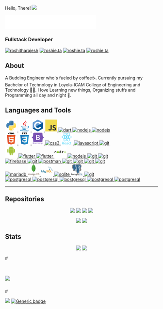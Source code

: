 <p align="left">
   Hello, There!  <img src="https://raw.githubusercontent.com/MindLaborDev/MindLaborDev/master/wave.gif" width="30">
</p>

<div align="left">
 <a href="https://roshita.vercel.app/"><img src="title.svg" width="300" alt="I'm Roshita"></a>
  <h3> Fullstack Developer </h3>
</div>
<a href="https://www.linkedin.com/in/roshitha-r/" target="blank"><img align="center" src="https://raw.githubusercontent.com/rahuldkjain/github-profile-readme-generator/master/src/images/icons/Social/linked-in-alt.svg" alt="roshitharajesh" height="20" width="20" /></a>
<a href="https://instagram.com/roshie.ta" target="blank"><img align="center" src="https://raw.githubusercontent.com/rahuldkjain/github-profile-readme-generator/master/src/images/icons/Social/instagram.svg" alt="roshie.ta" height="20" width="30" /></a>
<a href=https://twitter.com/roshie_ta" target="blank"><img align="center" src="https://user-images.githubusercontent.com/67852344/177448584-61683f48-eef2-4c55-b33b-de7f4ffd1e86.png" alt="roshie.ta" height="35" width="35" /></a>
<a href="https://github.com/roshie" target="blank"><img align="center" src="https://user-images.githubusercontent.com/67852344/176813965-043bfaf6-2e50-44e3-bd15-a30c143c78b8.png" alt="roshie.ta" height="20" width="20" /></a>

## About

A Budding Engineer who's fueled by coffee☕. Currently pursuing my Bachelor of Technology in Loyola-ICAM College of Engineering and Technology 👩‍🎓. I love Learning new things, Organizing stuffs and Programming all day and night 🌛.

## Languages and Tools

<p align="left"> 
<a href="https://www.python.org" target="_blank"> <img src="https://raw.githubusercontent.com/devicons/devicon/master/icons/python/python-original.svg" alt="python" width="40" height="40"/> </a> 
<a href="https://www.java.com" target="_blank"> <img src="https://raw.githubusercontent.com/devicons/devicon/master/icons/java/java-original.svg" alt="java" width="40" height="40"/> </a> 
<a href="https://www.cprogramming.com/" target="_blank"> <img src="https://raw.githubusercontent.com/devicons/devicon/master/icons/c/c-original.svg" alt="c" width="40" height="40"/> </a> 
<a href="https://developer.mozilla.org/en-US/docs/Web/JavaScript" target="_blank"> <img src="https://raw.githubusercontent.com/devicons/devicon/master/icons/javascript/javascript-original.svg" alt="javascript" width="40" height="40"/> </a> 
<a href="https://dart.dev" target="_blank"> <img src="https://www.vectorlogo.zone/logos/dartlang/dartlang-icon.svg" alt="dart" width="40" height="40"/> </a>
<a href="https://www.typescriptlang.org" target="_blank"> <img src="https://user-images.githubusercontent.com/67852344/176737805-3bd55a64-03a8-46a2-9378-6cc4e6da7904.png" alt="nodejs" width="40" height="40"/> </a>
<a href="https://nodejs.org" target="_blank"> <img src="https://user-images.githubusercontent.com/67852344/176846270-433bd5d2-d937-4e0c-91f0-ec930ab51ecf.png" alt="nodejs" width="40" height="30"/> </a> 

<br>
<a href="https://www.w3.org/html/" target="_blank"> <img src="https://raw.githubusercontent.com/devicons/devicon/master/icons/html5/html5-original-wordmark.svg" alt="html5" width="40" height="40"/> </a> 
<a href="https://www.w3schools.com/css/" target="_blank"> <img src="https://raw.githubusercontent.com/devicons/devicon/master/icons/css3/css3-original-wordmark.svg" alt="css3" width="40" height="40"/> </a> 
<a href="https://getbootstrap.com" target="_blank"> <img src="https://raw.githubusercontent.com/devicons/devicon/master/icons/bootstrap/bootstrap-plain-wordmark.svg" alt="bootstrap" width="40" height="40"/> </a>
<a href="https://www.w3schools.com/css/" target="_blank"> <img src="https://user-images.githubusercontent.com/67852344/176736458-2b1f630a-8a14-4ab6-b93f-89a49051d026.png" alt="css3" width="40" height="40"/> </a> <a href="https://reactjs.org/" target="_blank"> <img src="https://raw.githubusercontent.com/devicons/devicon/master/icons/react/react-original-wordmark.svg" alt="react" width="40" height="40"/> </a>  
<a href="https://developer.mozilla.org/en-US/docs/Web/JavaScript" target="_blank"> <img src="https://user-images.githubusercontent.com/67852344/176737022-e8e2ad11-0bef-4635-889d-7fa0f05c1d41.png" alt="javascript" width="40" height="40"/> </a> 
<a href="https://git-scm.com/" target="_blank"> <img src="https://user-images.githubusercontent.com/67852344/176738819-f64b269f-18ae-46af-ae78-2bbdf0710c60.png" alt="git" width="40" height="40"/> </a> 
<br>
<a href="https://developer.android.com" target="_blank"> <img src="https://raw.githubusercontent.com/devicons/devicon/master/icons/android/android-original-wordmark.svg" alt="android" width="40" height="40"/> </a> 
<a href="https://flutter.dev" target="_blank"> <img src="https://www.vectorlogo.zone/logos/flutterio/flutterio-icon.svg" alt="flutter" width="40" height="40"/> </a>
<a href="https://reactnative.dev" target="_blank"> <img src="https://user-images.githubusercontent.com/67852344/176849078-505278fa-5b6b-4fb9-b1c5-6f1ca768313f.png" alt="flutter" width="40" height="40"/> </a>
<a href="https://nodejs.org" target="_blank"> <img src="https://raw.githubusercontent.com/devicons/devicon/master/icons/nodejs/nodejs-original-wordmark.svg" alt="nodejs" width="40" height="40"/> </a> 
<a href="https://nodejs.org" target="_blank"> <img src="https://user-images.githubusercontent.com/67852344/176846869-c30ae859-5b12-454e-b650-f6d1c510dbd4.png" alt="nodejs" width="40" height="40"/> </a>
<a href="https://git-scm.com/" target="_blank"> <img src="https://user-images.githubusercontent.com/67852344/176735927-a0ff96fa-ce72-4175-93cd-278d447de9eb.png" alt="git" width="40" height="40"/> </a> 
<a href="https://djangoproject.com/" target="_blank"> <img src="https://user-images.githubusercontent.com/67852344/176848775-6ca9d2c9-ddbb-43d2-ae84-0cc5d52c3e04.png" alt="git" width="40" height="40"/> </a>
<br>
<a href="https://firebase.google.com/" target="_blank"> <img src="https://www.vectorlogo.zone/logos/firebase/firebase-icon.svg" alt="firebase" width="40" height="40"/> </a> 
<a href="https://git-scm.com/" target="_blank"> <img src="https://www.vectorlogo.zone/logos/git-scm/git-scm-icon.svg" alt="git" width="40" height="40"/> </a> 
  <a href="https://postman.com" target="_blank"> <img src="https://www.vectorlogo.zone/logos/getpostman/getpostman-icon.svg" alt="postman" width="40" height="40"/> </a> 
<a href="https://fastapi.tiangolo.com/" target="_blank"> <img src="https://user-images.githubusercontent.com/67852344/176734025-73c9c512-d3da-4574-82e9-8ebe1247329d.png" alt="git" width="40" height="40"/> </a> 
<a href="https://fastapi.tiangolo.com/" target="_blank"> <img src="https://user-images.githubusercontent.com/67852344/176739680-838a96fd-678d-4a17-9eac-a5e9f4c524e3.png" alt="git" width="40" height="40"/> </a> 
<a href="https://eth-brownie.readthedocs.io/en/stable/" target="_blank"> <img src="https://user-images.githubusercontent.com/67852344/176847691-986d9dac-eaf9-4afe-961f-8893fb2a7b55.png" alt="git" width="40" height="40"/> </a> 
<a href="https://hardhat.org" target="_blank"> <img src="https://user-images.githubusercontent.com/67852344/176848100-6c89dcff-7e94-44ec-82b0-e0dd40dc5917.png" alt="git" width="40" height="40"/> </a> 


<br>
 <a href="https://mariadb.org/" target="_blank"> <img src="https://www.vectorlogo.zone/logos/mariadb/mariadb-icon.svg" alt="mariadb" width="40" height="40"/> </a>  <a href="https://www.mongodb.com/" target="_blank"> <img src="https://raw.githubusercontent.com/devicons/devicon/master/icons/mongodb/mongodb-original-wordmark.svg" alt="mongodb" width="40" height="40"/> </a> <a href="https://www.mysql.com/" target="_blank"> <img src="https://raw.githubusercontent.com/devicons/devicon/master/icons/mysql/mysql-original-wordmark.svg" alt="mysql" width="40" height="40"/> </a>
  <a href="https://www.sqlite.org/" target="_blank"> <img src="https://www.vectorlogo.zone/logos/sqlite/sqlite-icon.svg" alt="sqlite" width="40" height="40"/> </a> 
<a href="https://www.postgresql.org" target="_blank"> <img src="https://raw.githubusercontent.com/devicons/devicon/master/icons/postgresql/postgresql-original-wordmark.svg" alt="postgresql" width="40" height="40"/> </a> 
<a href="https://git-scm.com/" target="_blank"> <img src="https://user-images.githubusercontent.com/67852344/176738449-dc1f94b5-d935-4f3a-a2f4-8c456f849a71.png" alt="git" width="40" height="40"/> </a> 
<br>
<a href="https://www.postgresql.org" target="_blank"> <img src="https://user-images.githubusercontent.com/67852344/176739830-a2cf170f-4437-4fcd-96ca-b353ab366992.png" alt="postgresql" width="40" height="40"/> </a> 
<a href="https://www.postgresql.org" target="_blank"> <img src="https://user-images.githubusercontent.com/67852344/176740205-0949e989-1eb3-4a6e-9cce-658dfed6fbd6.png" alt="postgresql" width="40" height="40"/> </a> 
<a href="https://www.postgresql.org" target="_blank"> <img src="https://user-images.githubusercontent.com/67852344/176740527-0349ae71-8df9-42b8-beda-f11c47520f1e.png" alt="postgresql" width="40" height="40"/> </a> 
<a href="https://www.postgresql.org" target="_blank"> <img src="https://user-images.githubusercontent.com/67852344/176849487-12cdf559-59ab-4014-b2ed-ea29a2e3c206.png" alt="postgresql" width="40" height="40"/> </a> 
<a href="https://www.postgresql.org" target="_blank"> <img src="https://user-images.githubusercontent.com/67852344/176849727-4c03263c-4284-4370-b01c-d98ef3f47f2f.png" alt="postgresql" width="40" height="40"/> </a> 

</p>

<hr>

## Repositories

<div align="center">
  <a href="https://github.com/roshie/PhotoBook"><img src="https://github-readme-stats.vercel.app/api/pin/?username=roshie&repo=PhotoBook&theme=radical&bg_color=0d1117&text_color=FFF"/></a>
     <a href="https://github.com/roshie/switcher-flutter"><img src="https://github-readme-stats.vercel.app/api/pin/?username=roshie&repo=switcher-flutter&theme=radical&bg_color=0d1117&text_color=FFF" /></a>
   <a href="https://github.com/roshie/gesture-based-cursor-control"><img src="https://github-readme-stats.vercel.app/api/pin/?username=roshie&repo=gesture-based-cursor-control&theme=radical&bg_color=0d1117&text_color=FFF" /></a>
      <a href="https://github.com/roshie/graphique-nft"><img src="https://github-readme-stats.vercel.app/api/pin/?username=roshie&repo=graphique-nft&theme=radical&bg_color=0d1117&text_color=FFF" /></a>

  <a href="https://github.com/roshie/Potato-the-Bot"><img src="https://github-readme-stats.vercel.app/api/pin/?username=roshie&repo=Potato-the-Bot&theme=radical&bg_color=0d1117&text_color=FFF"/></a>
  <a href="https://github.com/roshie/CoinSwap"><img src="https://github-readme-stats.vercel.app/api/pin/?username=roshie&repo=CoinSwap&theme=radical&bg_color=0d1117&text_color=FFF" /></a>
</div>

## Stats

<p align="center">
  <img src="https://github-readme-stats.vercel.app/api?username=roshie&show_icons=true&count_private=true&theme=radical&bg_color=0d1117&text_color=FFF"  width="400"> 
  <img src="http://github-readme-streak-stats.herokuapp.com?user=roshie&theme=radical&&background=0d1117&text_color=FFF&border=FFF&dates=FFF"  width="400">
</p> 

#<p align="center">
#  <img src="https://activity-graph.herokuapp.com/graph?username=roshie&theme=redical&bg_color=0d1117&color=FFF" width="800"> 
#</p>

![](https://komarev.com/ghpvc/?username=roshie&color=blueviolet)  [![Generic badge](https://img.shields.io/badge/Contact-Me-green.svg)](https://www.roshie.tech/contact)

